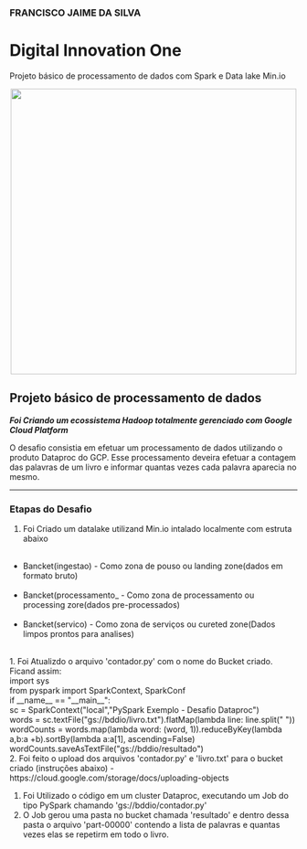 ### FRANCISCO JAIME DA SILVA


# Digital Innovation One

Projeto básico de processamento de dados com Spark e Data lake Min.io

<p align="center"><img src="./DIO.png" width="500"></p>

## Projeto básico de processamento de dados


__*Foi Criando um ecossistema Hadoop totalmente gerenciado com Google Cloud Platform*__

O desafio consistia em efetuar um processamento de dados utilizando o produto Dataproc do GCP. Esse processamento deveira efetuar a contagem das palavras de um livro e informar quantas vezes cada palavra aparecia no mesmo.

---

### Etapas do Desafio

1. Foi Criado um datalake  utilizand Min.io intalado localmente com estruta abaixo
<ul>
  <li>Bancket(ingestao) - Como zona de pouso ou landing zone(dados em formato bruto)</li>
  <li>Bancket(processamento_ - Como zona de processamento ou processing zore(dados pre-processados)</li>
  <li>Bancket(servico) - Como zona de serviços ou cureted zone(Dados limpos prontos para analises)</li>  
</ul> 
1. Foi Atualizdo o arquivo 'contador.py' com o nome do Bucket criado. Ficand assim:<br />
  import sys <br />
  from pyspark import SparkContext, SparkConf <br />
  if __name__ == "__main__":<br />
      sc = SparkContext("local","PySpark Exemplo - Desafio Dataproc")<br />
      words = sc.textFile("gs://bddio/livro.txt").flatMap(lambda line: line.split(" "))<br />
      wordCounts = words.map(lambda word: (word, 1)).reduceByKey(lambda a,b:a +b).sortBy(lambda a:a[1], ascending=False)<br />
      wordCounts.saveAsTextFile("gs://bddio/resultado")<br />
2. Foi feito o upload dos arquivos 'contador.py' e 'livro.txt' para o bucket criado (instruções abaixo)
    - https://cloud.google.com/storage/docs/uploading-objects

1. Foi Utilizado o código em um cluster Dataproc, executando um Job do tipo PySpark chamando 'gs://bddio/contador.py'
1. O Job gerou uma pasta no bucket chamada 'resultado' e dentro dessa pasta o arquivo 'part-00000' contendo a lista de palavras e quantas vezes elas se repetirm em todo o livro.
